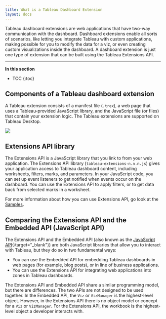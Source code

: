 ```yaml
---
title: What is a Tableau Dashboard Extension
layout: docs
---
```


 Tableau dashboard extensions are web applications that have two-way communication with the dashboard. Dashboard extensions enable all sorts of scenarios, like letting you integrate Tableau with custom applications, making possible for you to modify the data for a viz, or even creating custom visualizations inside the dashboard. A dashboard extension is just one type of extension that can be built using the Tableau Extensions API.

---
**In this section**

* TOC
{:toc}

## Components of a Tableau dashboard extension 
A Tableau extension consists of a manifest file (`.trex`), a web page that uses a Tableau-provided JavaScript library, and the JavaScript file (or files) that contain your extension logic. The Tableau extensions are supported on Tableau Desktop.

![]({{site.baseurl}}/assets/extensions_dashboard_diagram.png) 


## Extensions API library

The Extensions API is a JavaScript library that you link to from your web application. The Extensions API library (`tableau-extensions-n.n.n.js`) gives your application access to Tableau dashboard content, including worksheets, filters, marks, and parameters. In your JavaScript code, you can set up event listeners to get notified when events occur on the dashboard. You can use the Extensions API to apply filters, or to get data back from selected marks in a worksheet. 

For more information about how you can use Extensions API, go look at the [Samples](https://github.com/tableau/extensions-api/tree/master/Samples/). 

## Comparing the Extensions API and the Embedded API (JavaScript API) 

The Extensions API and the Embedded API (also known as the [JavaScript API](https://onlinehelp.tableau.com/current/api/js_api/en-us/JavaScriptAPI/js_api.htm){:target="_blank"}) are both JavaScript libraries that allow you to interact with Tableau, but they do so in two fundamental ways:  
* You can use the Embedded API for embedding Tableau dashboards in web pages (for example, blog posts), or in line of business applications.
* You can use the Extensions API for integrating web applications into zones in Tableau dashboards. 

The Extensions API and Embedded API share a similar programming model, but there are differences. The two APIs are not designed to be used together. In the Embedded API, the `Viz` or `VizManager` is the highest-level object. However, in the Extensions API there is no object model or concept for a `Viz` or `VizManager`. For the Extensions API, the workbook is the highest-level object a developer interacts with.